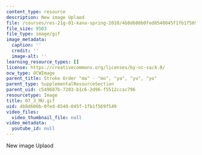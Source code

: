 ```yaml
---
content_type: resource
description: New image Uplaod
file: /courses/res-21g-01-kana-spring-2010/4b8d600b0fed8540045f1fb1f569f549_07_3_MU.gif
file_size: 9503
file_type: image/gif
image_metadata:
  caption: ''
  credit: ''
  image-alt: ''
learning_resource_types: []
license: https://creativecommons.org/licenses/by-nc-sa/4.0/
ocw_type: OCWImage
parent_title: Stroke Order "ma" - "mo", "ya", "yu", "yo"
parent_type: SupplementalResourceSection
parent_uid: c549687b-7203-b1c6-2d96-f5512ccac796
resourcetype: Image
title: 07_3_MU.gif
uid: 4b8d600b-0fed-8540-045f-1fb1f569f549
video_files:
  video_thumbnail_file: null
video_metadata:
  youtube_id: null
---
```

New image Uplaod